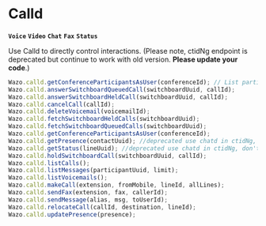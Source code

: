 # Calld

**`Voice`**   **`Video`**  **`Chat`**   **`Fax`**  **`Status`**

Use Calld to directly control interactions.
(Please note, ctidNg endpoint is deprecated but continue to work with old version. **Please update your code**.)

```js
Wazo.calld.getConferenceParticipantsAsUser(conferenceId); // List participants of a conference the user is part of
Wazo.calld.answerSwitchboardQueuedCall(switchboardUuid, callId);
Wazo.calld.answerSwitchboardHeldCall(switchboardUuid, callId);
Wazo.calld.cancelCall(callId);
Wazo.calld.deleteVoicemail(voicemailId);
Wazo.calld.fetchSwitchboardHeldCalls(switchboardUuid);
Wazo.calld.fetchSwitchboardQueuedCalls(switchboardUuid);
Wazo.calld.getConferenceParticipantsAsUser(conferenceId);
Wazo.calld.getPresence(contactUuid); //deprecated use chatd in ctidNg, don't work with calld
Wazo.calld.getStatus(lineUuid); //deprecated use chatd in ctidNg, don't work with calld
Wazo.calld.holdSwitchboardCall(switchboardUuid, callId);
Wazo.calld.listCalls();
Wazo.calld.listMessages(participantUuid, limit);
Wazo.calld.listVoicemails();
Wazo.calld.makeCall(extension, fromMobile, lineId, allLines);
Wazo.calld.sendFax(extension, fax, callerId);
Wazo.calld.sendMessage(alias, msg, toUserId);
Wazo.calld.relocateCall(callId, destination, lineId);
Wazo.calld.updatePresence(presence);
```